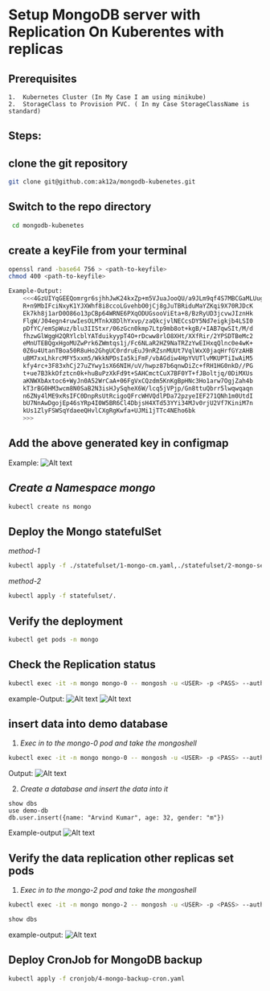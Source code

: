 # Setup MongoDB server with Replication On Kuberentes with replicas 
## Prerequisites
    1.  Kubernetes Cluster (In My Case I am using minikube)
    2.  StorageClass to Provision PVC. ( In my Case StorageClassName is standard)
    

## Steps: 

## clone the git repository 
```bash
git clone git@github.com:ak12a/mongodb-kubenetes.git
```
## Switch to the repo directory 
 ```bash
  cd mongodb-kubenetes
 ``` 
 

## create a keyFile from your terminal

```bash
openssl rand -base64 756 > <path-to-keyfile>
chmod 400 <path-to-keyfile>

Example-Output:
    <<<4GzUIYqGEEQomrgr6sjhhJwK24kxZp+m5VJuaJooQU/a9JLm9qf4S7MBCGaMLUug
    R+n9MbIFciNxyK1YJXWhf8i8ccoLGvehbO0jCj8gJuTBRiduMaYZKqi9X70RJDcK
    Ek7kh8j1arD0O86o13pCBp64WRNE6PXqODUGsooViEta+8/BzRyUD3jcvwJIznHk
    FlgW/J04egn4ruwIesOLMTnkX8DlhYxvp/zaQkcjvlNECcsDY5Nd7eigkjb4LSI0
    pDfYC/emSpWuz/blu3IIStxr/06zGcn0kmp7Ltp9mb8ot+kgB/+IAB7qwSIt/M/d
    fhzwGlWggH2QRYlcblYATduikyypT4O+rDcww8rlO8XHt/XXfRir/2YPSDTBeMc2
    eMnUTEBQgxHgoMUZwPrk6ZWmtqs1j/Fc6NLaR2HZ9NaTRZzYwEIHxqQlnc0e4wK+
    0Z6u4UtanTBoa50R8uHo2GhgUC0rdruEuJ9nRZsnMUUt7VqlWxX0jaqHrfGYzAHB
    uBM7xxLhkrcMFY5xxm5/WkkNPDsIa5kiFmF/vbAGdiw4HpYVUTlvMKUPTiIwAiM5
    kfy4rc+3F83xhCj27uZYwy1sX66NIH/uV/hwpz87b6qnwDiZc+fRH1HG0nkD//PG
    t+ue7B3kkOfztcn0k+huBuPzXkFd9t+SAHCmctCuX7BF0YT+fJBoltjq/0DiMXUs
    aKNWXbAxtoc6+WyJn0A52WrCaA+06FgVxCQzdm5KnKgBpHNc3Ho1arw7OgjZah4b
    kT3rBG0HM3wcm8N0SaB2N3isHJySqheX6W/lcq5jVPjp/Gn8ttuQbrr5lwqwqaqn
    n6ZNy4lME9xRsIFC0DnpRsUtRcigoQFrcWHVQdlPDa72pzyeIEF271QNh1m0UtdI
    bU7NnAwDgojEp46sYRp4I0W5BR6Cl4DbjsH4XTd53YYi34MJv0rjU2Vf7KiniM7n
    kUs1ZlyFSWSqYdaeeQHvlCXgRgKwfa+UJMi1jTTc4NEho6bk
    >>>
```


## Add the above generated key in configmap
Example:
![Alt text](.assets/image.png)

## *Create a Namespace mongo* 
```bash
kubectl create ns mongo
```

## Deploy the Mongo statefulSet
*method-1*
```bash
kubectl apply -f ./statefulset/1-mongo-cm.yaml,./statefulset/2-mongo-secret.yaml,./statefulset/3-mongo-statefulset.yaml
```
*method-2*
```bash
kubectl apply -f statefulset/. 
```



## Verify the deployment
```bash
kubectl get pods -n mongo
```
    
## Check the Replication status
```bash
kubectl exec -it -n mongo mongo-0 -- mongosh -u <USER> -p <PASS> --authenticationDatabase --eval 'rs.status()'
```
example-Output: 
![Alt text](.assets/image-1.png)
![Alt text](.assets/image-2.png)



## insert data into demo database
1. *Exec in to the mongo-0 pod and take the mongoshell*
```bash
kubectl exec -it -n mongo mongo-0 -- mongosh -u <USER> -p <PASS> --authenticationDatabase 
```
Output: 
![Alt text](.assets/image-3.png)

2.  *Create a database and insert the data into it* 
```shell
show dbs
use demo-db
db.user.insert({name: "Arvind Kumar", age: 32, gender: "m"})
```
Example-output
![Alt text](.assets/image-4.png)



## Verify the data replication other replicas set pods 

1. *Exec in to the mongo-2 pod and take the mongoshell*
```bash
kubectl exec -it -n mongo mongo-2 -- mongosh -u <USER> -p <PASS> --authenticationDatabase 
```
```bash
show dbs
```
example-output: 
![Alt text](.assets/image-5.png)



## Deploy CronJob for MongoDB backup

```bash
kubectl apply -f cronjob/4-mongo-backup-cron.yaml
```
